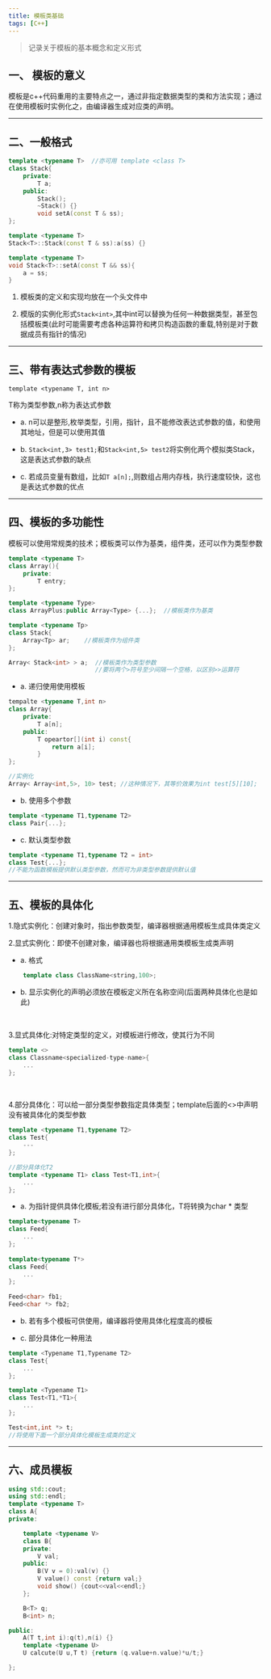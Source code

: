 ```yaml
---
title: 模板类基础
tags: [C++]
---
```


> 记录关于模板的基本概念和定义形式

## 一、 模板的意义

模板是c++代码重用的主要特点之一，通过非指定数据类型的类和方法实现；通过在使用模板时实例化之，由编译器生成对应类的声明。

---------------

## 二、一般格式

```c++
template <typename T>  //亦可用 template <class T>
class Stack{
	private:
		T a;
	public:
		Stack();
		~Stack() {}
		void setA(const T & ss);
};

template <typename T>
Stack<T>::Stack(const T & ss):a(ss) {}

template <typename T>
void Stack<T>::setA(const T && ss){
	a = ss;
}
```

1. 模板类的定义和实现均放在一个头文件中

2. 模版的实例化形式`Stack<int>`,其中int可以替换为任何一种数据类型，甚至包括模板类(此时可能需要考虑各种运算符和拷贝构造函数的重载,特别是对于数据成员有指针的情况)

---------------

## 三、带有表达式参数的模板

`template <typename T, int n>`

T称为类型参数,n称为表达式参数
	
* a. n可以是整形,枚举类型，引用，指针，且不能修改表达式参数的值，和使用其地址，但是可以使用其值

* b. `Stack<int,3> test1;`和`Stack<int,5> test2`将实例化两个模拟类Stack，这是表达式参数的缺点

* c. 若成员变量有数组，比如`T a[n];`,则数组占用内存栈，执行速度较快，这也是表达式参数的优点

---------------

## 四、模板的多功能性

模板可以使用常规类的技术；模板类可以作为基类，组件类，还可以作为类型参数

```c++
template <typename T>
class Array(){
	private:
		T entry;
};

template <typename Type>
class ArrayPlus:public Array<Type> {...};  //模板类作为基类

template <typename Tp>
class Stack{
	Array<Tp> ar;    //模板类作为组件类
};

Array< Stack<int> > a;  //模板类作为类型参数
						//要将两个>符号至少间隔一个空格，以区别>>运算符
```

* a. 递归使用使用模板

```c++
tempalte <typename T,int n>
class Array{
	private:
		T a[n];
	public:
		T opeartor[](int i) const{
			return a[i];
		}
};

//实例化
Array< Array<int,5>, 10> test; //这种情况下，其等价效果为int test[5][10];
```

* b. 使用多个参数

```c++
template <typename T1,typename T2>
class Pair{...};
```

* c. 默认类型参数

```c++
template <typename T1,typename T2 = int>
class Test{...};
//不能为函数模板提供默认类型参数，然而可为非类型参数提供默认值
```

---------------

## 五、模板的具体化

1.隐式实例化：创建对象时，指出参数类型，编译器根据通用模板生成具体类定义

2.显式实例化：即使不创建对象，编译器也将根据通用类模板生成类声明
	
* a. 格式

```c++
	template class ClassName<string,100>;
```

* b. 显示实例化的声明必须放在模板定义所在名称空间(后面两种具体化也是如此)

<br>

3.显式具体化:对特定类型的定义，对模板进行修改，使其行为不同

```C++
template <>
class Classname<specialized-type-name>{
	...
};
```

<br>

4.部分具体化：可以给一部分类型参数指定具体类型；template后面的<>中声明没有被具体化的类型参数

```C++
template <typename T1,typename T2>
class Test{
	---
};

//部分具体化T2
template <typename T1> class Test<T1,int>{
	...
};
```

* a. 为指针提供具体化模板;若没有进行部分具体化，T将转换为char * 类型

```C++
template<typename T>
class Feed{
	...
};
              
template<typename T*>
class Feed{
	...             
};
      
Feed<char> fb1;
Feed<char *> fb2;

```

* b. 若有多个模板可供使用，编译器将使用具体化程度高的模板

* c. 部分具体化一种用法

```C++
template <Typename T1,Typename T2>
class Test{
	...
};

template <Typename T1>
class Test<T1,*T1>{
	...
};

Test<int,int *> t;
//将使用下面一个部分具体化模板生成类的定义
```

----------------

## 六、成员模板

```c++
using std::cout;
using std::endl;
template <typename T>
class A{
private:

	template <typename V>
	class B{
	private:
		V val;
	public:
		B(V v = 0):val(v) {}
		V value() const {return val;}
		void show() {cout<<val<<endl;}
	};

	B<T> q;
	B<int> n;

public:
	A(T t,int i):q(t),n(i) {}
	template <typename U>
	U calcute(U u,T t) {return (q.value+n.value)*u/t;}

};
```

